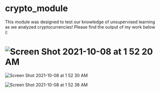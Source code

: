 # crypto_module

This module was designed to test our knowledge of unsupervised learning as we analyzed cryptocurrencies! Please find the output of my work below (:

# ![Screen Shot 2021-10-08 at 1 52 20 AM](https://user-images.githubusercontent.com/46773181/136527575-7eed8fb6-6882-42e0-936f-74a86c94955f.png)

![Screen Shot 2021-10-08 at 1 52 30 AM](https://user-images.githubusercontent.com/46773181/136527598-84bd1980-748f-46e5-b303-3e4b480b7fc9.png)

![Screen Shot 2021-10-08 at 1 52 38 AM](https://user-images.githubusercontent.com/46773181/136527614-2662ac74-f878-4662-b51a-333d29d2c933.png)

